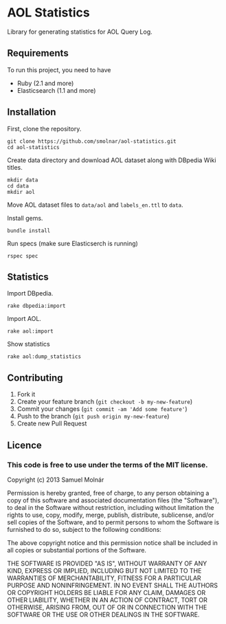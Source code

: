 # AOL Statistics

Library for generating statistics for AOL Query Log.


## Requirements

To run this project, you need to have 

* Ruby (2.1 and more)
* Elasticsearch (1.1 and more)

## Installation

First, clone the repository.
```
git clone https://github.com/smolnar/aol-statistics.git
cd aol-statistics
```

Create data directory and download AOL dataset along with DBpedia Wiki titles.
```
mkdir data
cd data
mkdir aol
```
Move AOL dataset files to `data/aol` and `labels_en.ttl` to `data`.

Install gems.
```
bundle install
```

Run specs (make sure Elasticserch is running)
```
rspec spec
```

## Statistics

Import DBpedia.

```
rake dbpedia:import
```

Import AOL.
```
rake aol:import
```

Show statistics
```
rake aol:dump_statistics
```

## Contributing

1. Fork it
2. Create your feature branch (`git checkout -b my-new-feature`)
3. Commit your changes (`git commit -am 'Add some feature'`)
4. Push to the branch (`git push origin my-new-feature`)
5. Create new Pull Request

## Licence 

### This code is free to use under the terms of the MIT license.

Copyright (c) 2013 Samuel Molnár

Permission is hereby granted, free of charge, to any person obtaining a copy of this software and associated documentation files (the "Software"), to deal in the Software without restriction, including without limitation the rights to use, copy, modify, merge, publish, distribute, sublicense, and/or sell copies of the Software, and to permit persons to whom the Software is furnished to do so, subject to the following conditions:

The above copyright notice and this permission notice shall be included in all copies or substantial portions of the Software.

THE SOFTWARE IS PROVIDED "AS IS", WITHOUT WARRANTY OF ANY KIND, EXPRESS OR IMPLIED, INCLUDING BUT NOT LIMITED TO THE WARRANTIES OF MERCHANTABILITY, FITNESS FOR A PARTICULAR PURPOSE AND NONINFRINGEMENT. IN NO EVENT SHALL THE AUTHORS OR COPYRIGHT HOLDERS BE LIABLE FOR ANY CLAIM, DAMAGES OR OTHER LIABILITY, WHETHER IN AN ACTION OF CONTRACT, TORT OR OTHERWISE, ARISING FROM, OUT OF OR IN CONNECTION WITH THE SOFTWARE OR THE USE OR OTHER DEALINGS IN THE SOFTWARE.

